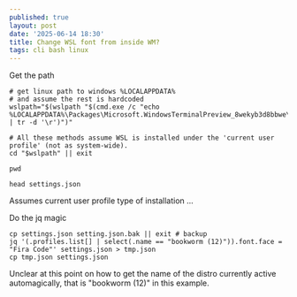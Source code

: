 ```yaml
---
published: true
layout: post
date: '2025-06-14 18:30'
title: Change WSL font from inside WM?
tags: cli bash linux 
---
```

Get the path

    # get linux path to windows %LOCALAPPDATA%
    # and assume the rest is hardcoded
    wslpath="$(wslpath "$(cmd.exe /c "echo %LOCALAPPDATA%\Packages\Microsoft.WindowsTerminalPreview_8wekyb3d8bbwe\LocalState" | tr -d '\r')")"

    # All these methods assume WSL is installed under the 'current user profile' (not as system-wide).
    cd "$wslpath" || exit

    pwd

    head settings.json

Assumes current user profile type of installation ...

Do the jq magic

    cp settings.json setting.json.bak || exit # backup
    jq '(.profiles.list[] | select(.name == "bookworm (12)")).font.face = "Fira Code"' settings.json > tmp.json
    cp tmp.json settings.json

Unclear at this point on how to get the name of the distro currently active automagically, that is "bookworm (12)" in this example.
